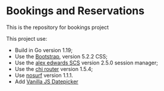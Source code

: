# Bookings and Reservations

This is the repository for bookings project

This project use:

 - Build in Go version 1.19;
 - Use the [Bootstrap](https://getbootstrap.com/), version 5.2.2 CSS;
 - Use the [alex edwards SCS](github.com/alexedwards/scs/v2) version 2.5.0 session manager;
 - Use the [chi router](github.com/go-chi/chi) version 1.5.4;
 - Use [nosurf](github.com/justinas/nosurf) version 1.1.1.
 - Add [Vanilla JS Datepicker](github.com/mymth/vanillajs-datepicker)